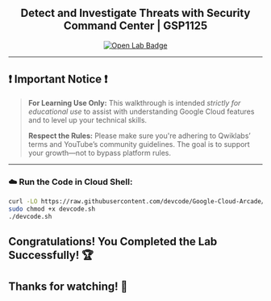 <h2 align="center">
Detect and Investigate Threats with Security Command Center | GSP1125
</h2>

<div align="center">
  <a href="https://www.cloudskillsboost.google/games/6276/labs/39712" target="_blank" rel="noopener noreferrer">
    <img src="https://img.shields.io/badge/Open_Lab-Cloud_Skills_Boost-4285F4?style=for-the-badge&logo=google&logoColor=white&labelColor=34A853" alt="Open Lab Badge">
  </a>
</div>

---

## ❗ Important Notice ❗

> **For Learning Use Only:** This walkthrough is intended *strictly for educational use* to assist with understanding Google Cloud features and to level up your technical skills.  
>  
> **Respect the Rules:** Please make sure you're adhering to Qwiklabs’ terms and YouTube’s community guidelines. The goal is to support your growth—not to bypass platform rules.

---

### ☁️ Run the Code in Cloud Shell:

```bash
curl -LO https://raw.githubusercontent.com/devcode/Google-Cloud-Arcade/main/Detect%20and%20Investigate%20Threats%20with%20Security%20Command%20Center/devcode.sh
sudo chmod +x devcode.sh
./devcode.sh
```
 ## Congratulations! You Completed the Lab Successfully! 🏆
## Thanks for watching! 💮
